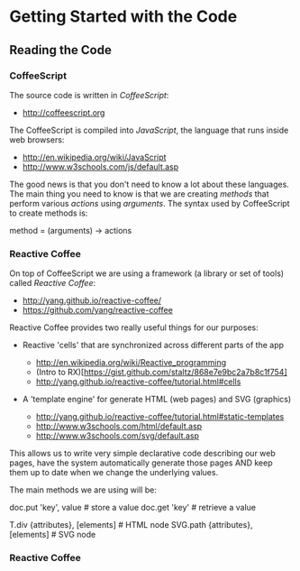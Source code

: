 # Getting Started with the Code

## Reading the Code

### CoffeeScript

The source code is written in _CoffeeScript_:

* http://coffeescript.org

The CoffeeScript is compiled into _JavaScript_, the language that runs inside web browsers:

* http://en.wikipedia.org/wiki/JavaScript
* http://www.w3schools.com/js/default.asp

The good news is that you don't need to know a lot about these languages.  The main thing you need to know is that we are creating _methods_ that perform various _actions_ using _arguments_. The syntax used by CoffeeScript to create methods is:

  method = (arguments) -> actions
  
### Reactive Coffee

On top of CoffeeScript we are using a framework (a library or set of tools) called _Reactive Coffee_:

* http://yang.github.io/reactive-coffee/
* https://github.com/yang/reactive-coffee

Reactive Coffee provides two really useful things for our purposes:

* Reactive 'cells' that are synchronized across different parts of the app
  * http://en.wikipedia.org/wiki/Reactive_programming
  * (Intro to RX)[https://gist.github.com/staltz/868e7e9bc2a7b8c1f754]
  * http://yang.github.io/reactive-coffee/tutorial.html#cells

* A 'template engine' for generate HTML (web pages) and SVG (graphics)
  * http://yang.github.io/reactive-coffee/tutorial.html#static-templates
  * http://www.w3schools.com/html/default.asp
  * http://www.w3schools.com/svg/default.asp

This allows us to write very simple declarative code describing our web pages, have the system automatically generate those pages AND keep them up to date when we change the underlying values.

The main methods we are using will be:

  doc.put 'key', value # store a value
  doc.get 'key'        # retrieve a value
  
  T.div {attributes}, [elements] # HTML node
  SVG.path {attributes}, [elements] # SVG node
  
### Reactive Coffee

  